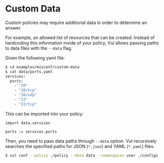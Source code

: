 # Custom Data

Custom policies may require additional data in order to determine an answer.

For example, an allowed list of resources that can be created. 
Instead of hardcoding this information inside of your policy, Vul allows passing paths to data files with the `--data` flag.

Given the following yaml file:

```bash
$ cd examples/misconf/custom-data
$ cat data/ports.yaml                                                                                                                                                                      [~/src/github.com/khulnasoft-lab/vul/examples/misconf/custom-data]
services:
  ports:
    - "20"
    - "20/tcp"
    - "20/udp"
    - "23"
    - "23/tcp"
```

This can be imported into your policy:

```rego
import data.services

ports := services.ports
```

Then, you need to pass data paths through `--data` option.
Vul recursively searches the specified paths for JSON (`*.json`) and YAML (`*.yaml`) files.

```bash
$ vul conf --policy ./policy --data data --namespaces user ./configs
```